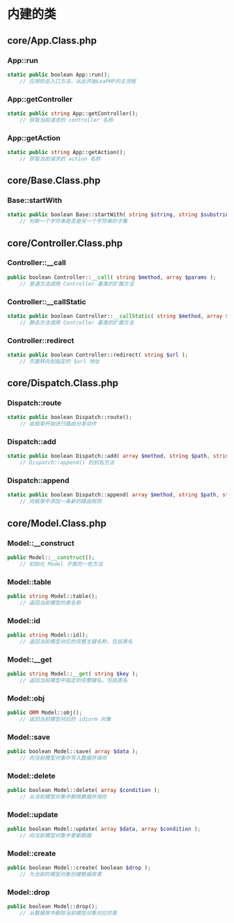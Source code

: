 # 内建的类 #

## core/App.Class.php ##

### App::run ###

```php
static public boolean App::run();
	// 应用的总入口方法，从此开始LeaPHP的主流程
```

### App::getController ###

```php
static public string App::getController();
	// 获取当前请求的 controller 名称
```

### App::getAction ###

```php
static public string App::getAction();
	// 获取当前请求的 action 名称
```

## core/Base.Class.php ##

### Base::startWith ###

```php
static public boolean Base::startWith( string $string, string $substring );
	// 判断一个字符串是否是另一个字符串的子集
```

## core/Controller.Class.php ##

### Controller::__call ###

```php
public boolean Controller::__call( string $method, array $params );
	// 普通方法调用 Controller 基类的扩展方法
```

### Controller::__callStatic ###

```php
static public boolean Controller::__callStatic( string $method, array $params );
	// 静态方法调用 Controller 基类的扩展方法
```

### Controller::redirect ###

```php
static public boolean Controller::redirect( string $url );
	// 页面转向到指定的 $url 地址
```

## core/Dispatch.Class.php ##

### Dispatch::route ###

```php
static public boolean Dispatch::route();
	// 由框架开始进行路由分发动作
```

### Dispatch::add ###

```php
static public boolean Dispatch::add( array $method, string $path, string $callback);
	// Dispatch::append() 的别名方法
```

### Dispatch::append ###

```php
static public boolean Dispatch::append( array $method, string $path, string $callback);
	// 向框架中添加一条新的路由规则
```

## core/Model.Class.php ##

### Model::__construct ###

```php
public Model::__construct();
	// 初始化 Model 子类的一些方法
```

### Model::table ###

```php
public string Model::table();
	// 返回当前模型的表名称
```

### Model::id ###

```php
public string Model::id();
	// 返回当前模型对应的完整主键名称，包括表名
```

### Model::__get ###

```php
public string Model::__get( string $key );
	// 返回当前模型中指定的完整键名，包括表名
```

### Model::obj ###

```php
public ORM Model::obj();
	// 返回当前模型对应的 idiorm 对象
```

### Model::save ###

```php
public boolean Model::save( array $data );
	// 向当前模型对象中写入数据并保存
```

### Model::delete ###

```php
public boolean Model::delete( array $condition );
	// 从当前模型对象中删除数据并保存
```

### Model::update ###

```php
public boolean Model::update( array $data, array $condition );
	// 向当前模型对象中更新数据
```

### Model::create ###

```php
public boolean Model::create( boolean $drop );
	// 为当前的模型对象创建数据库表
```

### Model::drop ###

```php
public boolean Model::drop();
	// 从数据库中删除当前模型对象对应的表
```
